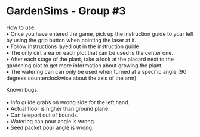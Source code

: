 # GardenSims - Group #3 

How to use: <br />
• Once you have entered the game, pick up the instruction guide to your left by using the grip button when pointing the laser at it. <br />
• Follow instructions layed out in the instruction guide <br />
• The only dirt area on each plot that can be used is the center one. <br />
• After each stage of the plant, take a look at the placard next to the gardening plot to get more information about growing the plant <br />
• The watering can can only be used when turned at a specific angle (90 degrees counterclockwise about the axis of the arm) <br />

Known bugs: <br />
<br />
• Info guide grabs on wrong side for the left hand. <br />
• Actual floor is higher than ground plane. <br />
• Can teleport out of bounds. <br />
• Watering can pour angle is wrong. <br />
• Seed packet pour angle is wrong. <br />
